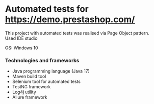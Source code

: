 # **Automated tests for** https://demo.prestashop.com/

This project with automated tests was realised via Page Object pattern.
Used IDE studio

OS: Windows 10

### **Technologies and frameworks**
* Java programming language (Java 17)
* Maven build tool
* Selenium tool for automated tests
* TestNG framework
* Log4j utility
* Allure framework

